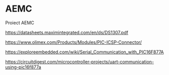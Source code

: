 # AEMC
Proiect AEMC


https://datasheets.maximintegrated.com/en/ds/DS1307.pdf 

https://www.olimex.com/Products/Modules/PIC-ICSP-Connector/ 

https://exploreembedded.com/wiki/Serial_Communication_with_PIC16F877A

https://circuitdigest.com/microcontroller-projects/uart-communication-using-pic16f877a
